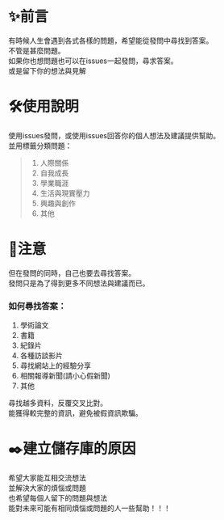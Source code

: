 # ✨前言
有時候人生會遇到各式各樣的問題，希望能從發問中尋找到答案。<br>
不管是甚麼問題。<br>
如果你也想問題也可以在issues一起發問，尋求答案。<br>
或是留下你的想法與見解

# 🛠️使用說明
使用issues發問，或使用issues回答你的個人想法及建議提供幫助。<br>
並用標籤分類問題：
> 1. 人際關係
> 2. 自我成長
> 3. 學業職涯
> 4. 生活與現實壓力
> 5. 興趣與創作
> 6. 其他

# 🔎注意
但在發問的同時，自己也要去尋找答案。<br>
發問只是為了得到更多不同想法與建議而已。<br>
### 如何尋找答案：
1. 學術論文 
2. 書籍 
3. 紀錄片
4. 各種訪談影片
5. 尋找網站上的經驗分享
6. 相關報導新聞(請小心假新聞)
7. 其他

尋找越多資料，反覆交叉比對。<br>
能獲得較完整的資訊，避免被假資訊欺騙。<br>

# ✒️建立儲存庫的原因
希望大家能互相交流想法<br>
並解決大家的煩惱或問題<br>
也希望每個人留下的問題與想法<br>
能對未來可能有相同煩惱或問題的人一些幫助！！！
